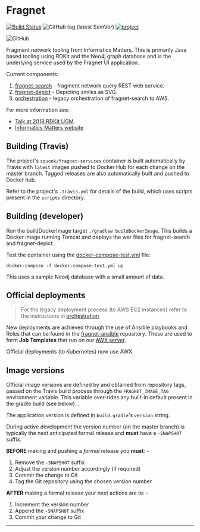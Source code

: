 # Fragnet

[![Build Status](https://travis-ci.com/InformaticsMatters/fragnet.svg?branch=master)](https://travis-ci.com/InformaticsMatters/fragnet)
![GitHub tag (latest SemVer)](https://img.shields.io/github/tag/informaticsmatters/fragnet)
[![project](https://img.shields.io/badge/Clubhouse%20Project-Fragnet%20Search-5000d2)](https://app.clubhouse.io/informaticsmatters/project/161)

![GitHub](https://img.shields.io/github/license/informaticsmatters/fragnet)

Fragment network tooling from Informatics Matters.
This is primarily Java based tooling using RDKit and the Neo4j graph database
and is the underlying service used by the Fragnet UI application.

Current components:

1. [fragnet-search](fragnet-search/) - fragment network query REST web service.
2. [fragnet-depict](fragnet-depict/) - Depicting smiles as SVG.
3. [orchestration](orchestration/) - legacy orchestration of fragnet-search to AWS.

For more information see:

* [Talk at 2018 RDKit UGM](https://github.com/rdkit/UGM_2018/blob/master/Lightning/tim_dudgeon_fragment-network.pdf).
* [Informatics Matters website](https://www.informaticsmatters.com/pages/fragment_network.html)

## Building (Travis)
The project's `squonk/fragnet-services` container is built automatically
by Travis with `latest` images pushed to Docker Hub for each change on the
master branch. Tagged releases are also automatically built and pushed to
Docker hub.

Refer to the project's `.travis.yml` for details of the build, which uses
scripts present in the `scripts` directory.

## Building (developer)
Run the buildDockerImage target `./gradlew buildDockerImage`.
This builds a Docker image running Tomcat and deploys the war files
for fragnet-search and fragnet-depict.

Test the container using the [docker-compose-test.yml](docker-compose-test.yml)
file:

    docker-compose -f docker-compose-test.yml up

This uses a sample Neo4j database with a small amount of data.

## Official deployments
>   For the legacy deployment process (to AWS EC2 instances) refer to 
    the instructions in [orchestration](orchestration/).

New deployments are achieved through the use of Ansible playbooks and Roles
that can be found in the [fragnet-ansible] repository. These are used to
form **Job Templates** that run on our [AWX server].

Official deployments (to Kubernetes) now use AWX.

## Image versions
Official image versions are defined by and obtained from repository tags,
passed on the Travis build process through the `FRAGNET_IMAGE_TAG` environment
variable. This variable over-rides any built-in default present in the
gradle build (see below)...
 
The application version is defined in `build.gradle`'s `version` string.

During active development the version number (on the master branch)
is typically the next anticipated formal release and **must** have a
`-SNAPSHOT` suffix.

**BEFORE** making and pushing a *formal* release you **must**: -
1.  Remove the `-SNAPSHOT` suffix
1.  Adjust the version number accordingly (if required)
1.  Commit the change to Git
1.  Tag the Git repository using the chosen version number

**AFTER** making a formal release your next actions are to: -
1.  Increment the version number
1.  Append the `-SNAPSHOT` suffix
1.  Commit your change to Git

---

[awx server]: https://awx.informaticsmatters.org
[fragnet-ansible]: https://github.com/InformaticsMatters/fragnet-ansible
